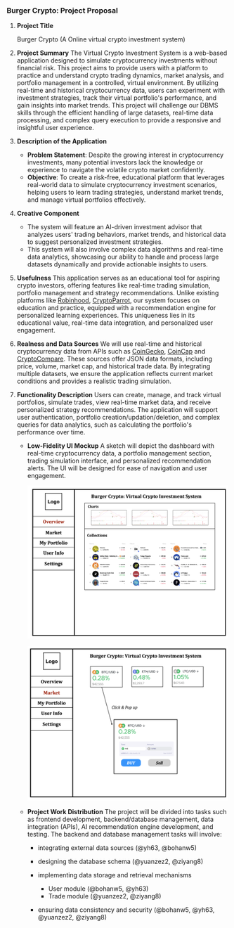 ### Burger Crypto: Project Proposal

1. **Project Title**

   Burger Crypto (A Online virtual crypto investment system)

2. **Project Summary**
   The Virtual Crypto Investment System is a web-based application designed to simulate cryptocurrency investments without financial risk. This project aims to provide users with a platform to practice and understand crypto trading dynamics, market analysis, and portfolio management in a controlled, virtual environment. By utilizing real-time and historical cryptocurrency data, users can experiment with investment strategies, track their virtual portfolio's performance, and gain insights into market trends. This project will challenge our DBMS skills through the efficient handling of large datasets, real-time data processing, and complex query execution to provide a responsive and insightful user experience.

3. **Description of the Application**
   - **Problem Statement**: Despite the growing interest in cryptocurrency investments, many potential investors lack the knowledge or experience to navigate the volatile crypto market confidently. 
   - **Objective**: To create a risk-free, educational platform that leverages real-world data to simulate cryptocurrency investment scenarios, helping users to learn trading strategies, understand market trends, and manage virtual portfolios effectively.

4. **Creative Component**

   - The system will feature an AI-driven investment advisor that analyzes users' trading behaviors, market trends, and historical data to suggest personalized investment strategies. 
   - This system will also involve complex data algorithms and real-time data analytics, showcasing our ability to handle and process large datasets dynamically and provide actionable insights to users.

5. **Usefulness**
   This application serves as an educational tool for aspiring crypto investors, offering features like real-time trading simulation, portfolio management and strategy recommendations. Unlike existing platforms like [Robinhood](https://robinhood.com/), [CryptoParrot](https://cryptoparrot.com/), our system focuses on education and practice, equipped with a recommendation engine for personalized learning experiences. This uniqueness lies in its educational value, real-time data integration, and personalized user engagement.

6. **Realness and Data Sources**
   We will use real-time and historical cryptocurrency data from APIs such as [CoinGecko](https://www.coingecko.com/en/api), [CoinCap](https://docs.coincap.io/#intro) and [CryptoCompare](https://min-api.cryptocompare.com/). These sources offer JSON data formats, including price, volume, market cap, and historical trade data. By integrating multiple datasets, we ensure the application reflects current market conditions and provides a realistic trading simulation.

7. **Functionality Description**
   Users can create, manage, and track virtual portfolios, simulate trades, view real-time market data, and receive personalized strategy recommendations. The application will support user authentication, portfolio creation/updation/deletion, and complex queries for data analytics, such as calculating the portfolio's performance over time.

   - **Low-Fidelity UI Mockup**
     A sketch will depict the dashboard with real-time cryptocurrency data, a portfolio management section, trading simulation interface, and personalized recommendation alerts. The UI will be designed for ease of navigation and user engagement.

     ![](asset/demo01.jpg)

     ![](asset/demo02.jpg)

   - **Project Work Distribution**
     The project will be divided into tasks such as frontend development, backend/database management, data integration (APIs), AI recommendation engine development, and testing.
     The backend and database management tasks will involve:

     - integrating external data sources (@yh63, @bohanw5)

     - designing the database schema (@yuanzez2, @ziyang8)

     - implementing data storage and retrieval mechanisms 
       - User module (@bohanw5, @yh63)
       - Trade module (@yuanzez2, @ziyang8)

     - ensuring data consistency and security (@bohanw5, @yh63, @yuanzez2, @ziyang8)

   
